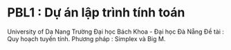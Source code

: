 # PBL1 : Dự án lập trình tính toán
University of Da Nang
Trường Đại học Bách Khoa - Đại học Đà Nẵng
Đề tài : Quy hoạch tuyến tính.
Phương pháp : Simplex và Big M.
